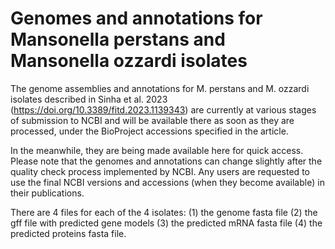 # Genomes and annotations for Mansonella perstans and Mansonella ozzardi isolates

The genome assemblies and annotations for M. perstans and M. ozzardi isolates  described in Sinha et al. 2023 (https://doi.org/10.3389/fitd.2023.1139343) are currently at various stages of submission to NCBI and will be available there as soon as they are processed, under the BioProject accessions specified in the article.

In the meanwhile, they are being made available here for quick access. Please note that the genomes and annotations can change slightly after the quality check process implemented by NCBI. Any users are requested to use the final NCBI versions and accessions (when they become available) in their publications.

There are 4 files for each of the 4 isolates: (1) the genome fasta file (2) the gff file with predicted gene models (3) the predicted mRNA fasta file (4) the predicted proteins fasta file.
